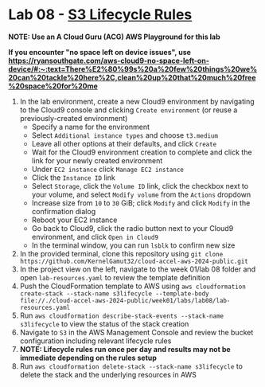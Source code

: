 # Lab 08 - [S3 Lifecycle Rules](https://learn.acloud.guru/handson/9366814c-d237-4e04-9b64-e7c4e0cf1884)

**NOTE: Use an A Cloud Guru (ACG) AWS Playground for this lab**

**If you encounter "no space left on device issues", use https://ryansouthgate.com/aws-cloud9-no-space-left-on-device/#:~:text=There%E2%80%99s%20a%20few%20things%20we%20can%20tackle%20here%2C,clean%20up%20that%20much%20free%20space%20for%20me**

1. In the lab environment, create a new Cloud9 environment by navigating to the Cloud9 console and clicking `Create environment` (or reuse a previously-created environment)
    - Specify a name for the environment
    - Select `Additional instance types` and choose `t3.medium`
    - Leave all other options at their defaults, and click `Create`
    - Wait for the Cloud9 environment creation to complete and click the link for your newly created environment
    - Under `EC2 instance` click `Manage EC2 instance`
    - Click the `Instance ID` link
    - Select `Storage`, click the `Volume ID` link, click the checkbox next to your volume, and select `Modify volume` from the `Actions` dropdown
    - Increase size from `10` to `30` GiB; click `Modify` and click `Modify` in the confirmation dialog
    - Reboot your EC2 instance
    - Go back to Cloud9, click the radio button next to your Cloud9 environment, and click `Open in Cloud9`
    - In the terminal window, you can run `lsblk` to confirm new size
1. In the provided terminal, clone this repository using `git clone https://github.com/KernelGamut32/cloud-accel-aws-2024-public.git`
1. In the project view on the left, navigate to the week 01/lab 08 folder and open `lab-resources.yaml` to review the template definition
1. Push the CloudFormation template to AWS using `aws cloudformation create-stack --stack-name s3lifecycle --template-body file://./cloud-accel-aws-2024-public/week01/labs/lab08/lab-resources.yaml`
1. Run `aws cloudformation describe-stack-events --stack-name s3lifecycle` to view the status of the stack creation
1. Navigate to `S3` in the AWS Management Console and review the bucket configuration including relevant lifecycle rules
1. **NOTE: Lifecycle rules run once per day and results may not be immediate depending on the rules setup** 
1. Run `aws cloudformation delete-stack --stack-name s3lifecycle` to delete the stack and the underlying resources in AWS
